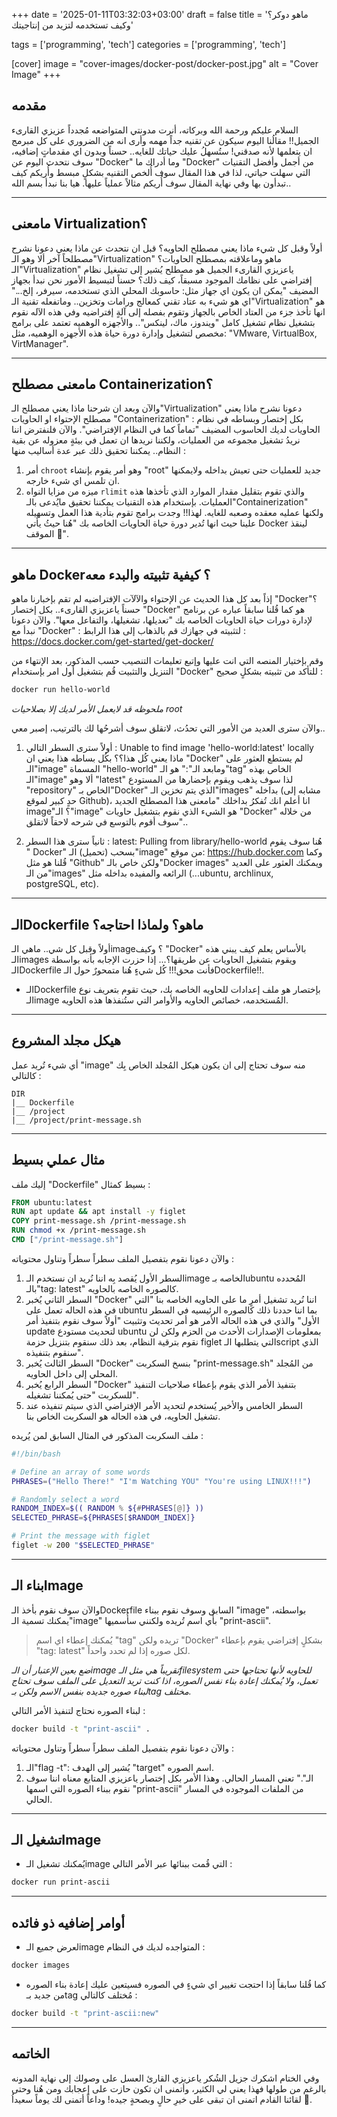 +++
date = '2025-01-11T03:32:03+03:00'
draft = false
title = 'ماهو دوكر؟ وكيف تستخدمه لتزيد من إنتاجيتك'

tags = ['programming', 'tech']
categories = ['programming', 'tech']

[cover] 
image = "cover-images/docker-post/docker-post.jpg"
alt = "Cover Image"
+++

## مقدمه
السلام عليكم ورحمة الله وبركاته، أنرت مدونتي المتواضعه مُجدداً عزيزي القارىء الجميل!!
مقالُنا اليوم سيكون عن تقنيه جداً مهمه وأرى انه من الضروري على كل مبرمج ان يتعلمها لأنه صدقني! ستُسهلُ عليك حياتك للغايه.. حسناً وبدون اي مقدماتٍ إضافيه، سوف نتحدث اليوم عن "Docker" وما أدراك ما "Docker" من أجمل وأفضل التقنيات التي سهلت حياتي، لذا في هذا المقال سوف أُلخص التقنيه بشكلٍ مبسط وأُريكم كيف تبدأون بها وفي نهاية المقال سوف أُريكم مثالاً عملياً عليها.
هيا بنا نبدأ بسم الله..

---

## مامعنى Virtualization؟
أولاً وقبل كل شيء ماذا يعني مصطلح الحاويه؟ قبل ان نتحدث عن ماذا يعني دعونا نشرح مصطلحاً آخر ألا وهو الـ"Virtualization" ماهو وماعلاقته بمصطلح الحاويات؟
الـ"Virtualization" ياعزيزي القارىء الجميل هو مصطلح يُشير إلى تشغيل نظام إفتراضي على نظامك الموجود مسبقاً، كيف ذلك؟
حسناً لتبسيط الأمور نحن نبدأ بجهاز المضيف "يمكن ان يكون اي جهاز مثل: حاسوبك المحلي الذي تستخدمه، سيرفر، إلخ..." اي هو شيء به عتاد تقني كمعالج ورامات وتخزين.. وماتفعله تقنية الـ"Virtualization" هو انها تأخذ جزء من العتاد الخاص بالجهاز وتقوم بفصله إلى آلةٍ إفتراضيه وفي هذه الآله نقوم بتشغيل نظام تشغيل كامل "ويندوز، ماك، لينكس".. والأجهزه الوهميه تعتمد على برامج مخصص لتشغيل وإدارة دورة حياة هذه الأجهزه الوهميه، مثل: "VMware, VirtualBox, VirtManager".

---

## مامعنى مصطلح Containerization؟
والآن وبعد ان شرحنا ماذا يعني مصطلح الـ"Virtualization" دعونا نشرح ماذا يعني مصطلح الإحتواء او الحاويات "Containerization" :
بكل إختصار وبساطه في نظام الحاويات لديك الحاسوب المضيف "تماماً كما في النظام الإفتراضي". والآن فلنفترض اننا نريدُ تشغيل مجموعه من العمليات، ولكننا نريدها ان تعمل في بيئةٍ معزوله عن بقية النظام.. يمكننا تحقيق ذلك عبر عدة أساليب منها :
1. أمر `chroot` وهو أمر يقوم بإنشاء "root" جديد للعمليات حتى تعيش بداخله ولايمكنها ان تلمس اي شيء خارجه.
2. ميزه من مزايا النواه `rlimit` والذي تقوم بتقليل مقدار الموارد الذي تأخذها هذه العمليات.
بإستخدام هذه التقنيات يمكننا تحقيق مايُدعى بالـ"Containerization" ولكنها عمليه معقده وصعبه للغايه. لهذا!! وجدت برامج تقوم بتأدية هذا العمل وتسهيله علينا حيث انها تُدير دورة حياة الحاويات الخاصه بك "هُنا حيثُ يأتي Docker لينقذ الموقف 💪".

---

## ماهو Docker؟ كيفية تثبيته والبدء معه
إذاً بعد كل هذا الحديث عن الإحتواء والآلآت الإفتراضيه لم تقم بإخبارنا ماهو "Docker"؟ حسناً ياعزيزي القارىء.. بكل إختصار "Docker" هو كما قُلنا سابقاً عباره عن برنامج لإدارة دورات حياة الحاويات الخاصه بك "تعديلها، تشغيلها، والتفاعل معها".
والآن دعونا نبدأ مع "Docker" :
لتثبيته في جهازك قم بالذهاب إلى هذا الرابط :
https://docs.docker.com/get-started/get-docker/

وقم بإختيار المنصه التي انت عليها وإتبع تعليمات التنصيب حسب المذكور، بعد الإنتهاء من التنزيل والتثبيت قُم بتشغيل أول امر بإستخدام "Docker" للتأكد من تثبيته بشكلٍ صحيح :
```bash
docker run hello-world
```
*ملحوظه قد لايعمل الأمر لديك إلا بصلاحيات root*

والآن سترى العديد من الأمور التي تحدُث، لاتقلق سوف أشرحُها لك بالترتيب، إصبر معي..
1. أولاً سترى السطر التالي :
Unable to find image 'hello-world:latest' locally
ماذا يعني كُل هذا؟؟ بكُل بساطه هذا يعني ان "Docker" لم يستطع العثور على الـ"image" المسماة "hello-world" ومابعد الـ":" هو الـ"tag" الخاص بهذه الـ"image" ألا وهو "latest" لذا سوف يذهب ويقوم بإحضارها من المستودع "repository" الخاص بـ"Docker" الذي يتم تخزين الـ"images" بداخله (مشابه إلى حدٍ كبير لموقع Github)، انا أعلم انك تُفكرُ بداخلك "مامعنى هذا المصطلح الجديد image"؟ الـ"image" هو الشيء الذي نقوم بتشغيل حاويات "Docker" من خلاله "سوف أقوم بالتوسع في شرحه لاحقاً لاتقلق..

2. ثانياً سترى هذا السطر :
latest: Pulling from library/hello-world
هُنا سوف يقوم " Docker" بسحب (تحميل) الـ"image" من موقع: https://hub.docker.com
وكما قُلنا هو مثل "Github" ولكن خاص بالـ"Docker images" ويمكنك العثور على العديد من الـ"images" الرائعه والمفيده بداخله مثل (...ubuntu, archlinux, postgreSQL, etc).

---

## الـDockerfile ماهو؟ ولماذا احتاجه؟
أولاً وقبل كل شي.. ماهي الـimage؟ وكيف "Docker" بالأساس يعلم كيف يبني هذه الـimages ويقوم بتشغيل الحاويات عن طريقها؟... إذا حزرت الإجابه بأنه بواسطة الـDockerfile فأنت محق!!! كُل شيءٍ هُنا متمحورٌ حول الـDockerfile!!.
- الـDockerfile بإختصار هو ملف إعدادات للحاويه الخاصه بك، حيث تقوم بتعريف نوع الـimage المُستخدمه، خصائص الحاويه والأوامر التي ستُنفذها هذه الحاويه.

---

## هيكل مجلد المشروع
أي شيء تُريد عمل "image" منه سوف تحتاج إلى ان يكون هيكل المُجلد الخاص بِك كالتالي :
```
DIR
|__ Dockerfile
|__ /project
|__ /project/print-message.sh
```

---

## مثال عملي بسيط
إليك ملف "Dockerfile" بسيط كمثال :
```Dockerfile
FROM ubuntu:latest
RUN apt update && apt install -y figlet
COPY print-message.sh /print-message.sh
RUN chmod +x /print-message.sh
CMD ["/print-message.sh"]
```

والآن دعونا نقوم بتفصيل الملف سطراً سطراً وتناول محتوياته :
1. السطر الأول يُقصد بِه اننا نُريد ان نستخدم الـimage الخاصه بـubuntu المُحدده بالـ"tag: latest" كالصوره الخاصه بالحاويه.
2. السطر الثاني يُخبر "Docker" اننا نُريد تشغيل أمرٍ ما على الحاويه الخاصه بنا "التي في هذه الحاله تعمل على ubuntu بما اننا حددنا ذلك كالصوره الرئيسيه في السطر الأول" والذي في هذه الحاله الأمر هو أمر تحديث وتثبيت "أولاً سوف نقوم بتنفيذ أمر update لتحديث مستودع ubuntu بمعلومات الإصدارات الأحدث من الحزم ولكن لن نقوم بترقية النظام، بعد ذلك سنقوم بتنزيل حزمة figlet التي يتطلبها الـscript الذي سنقوم بتنفيذه".
3. السطر الثالث يُخبر "Docker" بنسخ السكربت "print-message.sh" من المُجلد المحلي إلى داخل الحاويه.
4. السطر الرابع يُخبر "Docker" بتنفيذ الأمر الذي يقوم بإعطاء صلاحيات التنفيذ للسكربت "حتى يُمكننا تشغيله".
5. السطر الخامس والأخير يُستخدم لتحديد الأمر الإفتراضي الذي سيتم تنفيذه عند تشغيل الحاويه، في هذه الحاله هو السكربت الخاص بنا.

ملف السكربت المذكور في المثال السابق لمن يُريده :
```bash
#!/bin/bash

# Define an array of some words
PHRASES=("Hello There!" "I'm Watching YOU" "You're using LINUX!!!")

# Randomly select a word
RANDOM_INDEX=$(( RANDOM % ${#PHRASES[@]} ))
SELECTED_PHRASE=${PHRASES[$RANDOM_INDEX]}

# Print the message with figlet
figlet -w 200 "$SELECTED_PHRASE"
```

---

## بناء الـImage
والآن سوف نقوم بأخذ الـDockerfile السابق وسوف نقوم ببناء "image" بواسطته، يمكنك تسمية الـ"image" بأي اسم تُريده ولكنني سأُسميها "print-ascii".

> يُمكنك إعطاء اي اسم "tag" تريده ولكن "Docker" بشكلٍ إفتراضي يقوم بإعطاء "tag: latest" لكل صوره إذا لم تحدد واحداً.

*ضع بعين الإعتبار أن الـimage تقريباً هي مثل الـfilesystem للحاويه ﻷنها تحتاجها حتى تعمل، ولا يُمكنك إعادة بناء نفس الصوره، اذا كنت تريد التعديل على الملف سوف تحتاج لبناء صوره جديده بنفس الاسم ولكن بـtag مختلف.*

لبناء الصوره نحتاج لتنفيذ الأمر التالي :
```bash
docker build -t "print-ascii" .
```

والآن دعونا نقوم بتفصيل الملف سطراً سطراً وتناول محتوياته :
1. الـ"flag -t": يُشير إلى الهدف "target" اسم الصوره.
2. الـ"." تعني المسار الحالي.
وهذا الأمر بكل إختصار ياعزيزي المتابع معناه اننا سوف نقوم ببناء الصوره التي اسمها "print-ascii" من الملفات الموجوده في المسار الحالي.

---

## تشغيل الـImage
- يُمكنك تشغيل الـimage التي قُمت ببنائها عبر الأمر التالي :
```bash
docker run print-ascii
```

---

## أوامر إضافيه ذو فائده
- لعرض جميع الـimage المتواجده لديك في النظام :
```bash
docker images
```

- كما قُلنا سابقاً إذا احتجت تغيير اي شيءٍ في الصوره فسيتعين عليك إعادة بناء الصوره من جديد بـtag مُختلف كالتالي :
```bash
docker build -t "print-ascii:new"
```

---

## الخاتمه
وفي الختام اشكرك جزيل الشُكر ياعزيزي القارئ العسل على وصولك إلى نهاية المدونه بالرغم من طولها فهذا يعني لي الكثير، وأتمنى ان تكون حازت على إعجابك ومن هُنا وحتى لقائنا القادم اتمنى ان تبقى على خيرِ حالٍ وبصحةٍ جيده! وداعاً أتمنى لك يوماً سعيداُ 🖤.